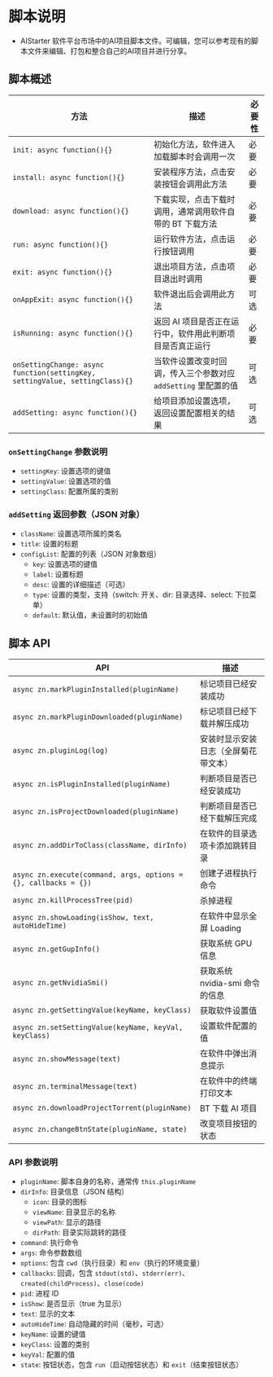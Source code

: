#  脚本说明
- AIStarter 软件平台市场中的AI项目脚本文件。可编辑，您可以参考现有的脚本文件来编辑、打包和整合自己的AI项目并进行分享。

##  脚本概述

| 方法 | 描述 | 必要性 |
|------|------|--------|
| `init: async function(){}` | 初始化方法，软件进入加载脚本时会调用一次 | 必要 |
| `install: async function(){}` | 安装程序方法，点击安装按钮会调用此方法 | 必要 |
| `download: async function(){}` | 下载实现，点击下载时调用，通常调用软件自带的 BT 下载方法 | 必要 |
| `run: async function(){}` | 运行软件方法，点击运行按钮调用 | 必要 |
| `exit: async function(){}` | 退出项目方法，点击项目退出时调用 | 必要 |
| `onAppExit: async function(){}` | 软件退出后会调用此方法 | 可选 |
| `isRunning: async function(){}` | 返回 AI 项目是否正在运行中，软件用此判断项目是否真正运行 | 必要 |
| `onSettingChange: async function(settingKey, settingValue, settingClass){}` | 当软件设置改变时回调，传入三个参数对应 `addSetting` 里配置的值 | 可选 |
| `addSetting: async function(){}` | 给项目添加设置选项，返回设置配置相关的结果 | 可选 |

### `onSettingChange` 参数说明
- `settingKey`: 设置选项的键值
- `settingValue`: 设置选项的值
- `settingClass`: 配置所属的类别

### `addSetting` 返回参数（JSON 对象）
- `className`: 设置选项所属的类名
- `title`: 设置的标题
- `configList`: 配置的列表（JSON 对象数组）
  - `key`: 设置选项的键值
  - `label`: 设置标题
  - `desc`: 设置的详细描述（可选）
  - `type`: 设置的类型，支持（switch: 开关、dir: 目录选择、select: 下拉菜单）
  - `default`: 默认值，未设置时的初始值

## 脚本 API

| API | 描述 |
|-----|------|
| `async zn.markPluginInstalled(pluginName)` | 标记项目已经安装成功 |
| `async zn.markPluginDownloaded(pluginName)` | 标记项目已经下载并解压成功 |
| `async zn.pluginLog(log)` | 安装时显示安装日志（全屏菊花带文本） |
| `async zn.isPluginInstalled(pluginName)` | 判断项目是否已经安装成功 |
| `async zn.isProjectDownloaded(pluginName)` | 判断项目是否已经下载解压完成 |
| `async zn.addDirToClass(className, dirInfo)` | 在软件的目录选项卡添加跳转目录 |
| `async zn.execute(command, args, options = {}, callbacks = {})` | 创建子进程执行命令 |
| `async zn.killProcessTree(pid)` | 杀掉进程 |
| `async zn.showLoading(isShow, text, autoHideTime)` | 在软件中显示全屏 Loading |
| `async zn.getGupInfo()` | 获取系统 GPU 信息 |
| `async zn.getNvidiaSmi()` | 获取系统 nvidia-smi 命令的信息 |
| `async zn.getSettingValue(keyName, keyClass)` | 获取软件设置值 |
| `async zn.setSettingValue(keyName, keyVal, keyClass)` | 设置软件配置的值 |
| `async zn.showMessage(text)` | 在软件中弹出消息提示 |
| `async zn.terminalMessage(text)` | 在软件中的终端打印文本 |
| `async zn.downloadProjectTorrent(pluginName)` | BT 下载 AI 项目 |
| `async zn.changeBtnState(pluginName, state)` | 改变项目按钮的状态 |

### API 参数说明

- `pluginName`: 脚本自身的名称，通常传 `this.pluginName`
- `dirInfo`: 目录信息（JSON 结构）
  - `icon`: 目录的图标
  - `viewName`: 目录显示的名称
  - `viewPath`: 显示的路径
  - `dirPath`: 目录实际跳转的路径
- `command`: 执行命令
- `args`: 命令参数数组
- `options`: 包含 `cwd`（执行目录）和 `env`（执行的环境变量）
- `callbacks`: 回调，包含 `stdout(std)`、`stderr(err)`、`created(childProcess)`、`close(code)`
- `pid`: 进程 ID
- `isShow`: 是否显示（true 为显示）
- `text`: 显示的文本
- `autoHideTime`: 自动隐藏的时间（毫秒，可选）
- `keyName`: 设置的键值
- `keyClass`: 设置的类别
- `keyVal`: 配置的值
- `state`: 按钮状态，包含 `run`（启动按钮状态）和 `exit`（结束按钮状态）
